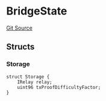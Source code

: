 # BridgeState
[Git Source](https://github.com/bob-collective/bob/blob/6feef4b26921a0e62c67cac7076c04271613ba33/src/bridge/BridgeState.sol)


## Structs
### Storage

```solidity
struct Storage {
    IRelay relay;
    uint96 txProofDifficultyFactor;
}
```

